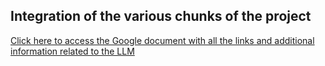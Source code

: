 ## Integration of the various chunks of the project ##
[Click here to access the Google document with all the links and additional information related to the LLM]("https://docs.google.com/document/d/1p8b5OKp7xQcMDgU0tEt5dOjXvjPwa6tXeI2vvaF37Ok/edit")